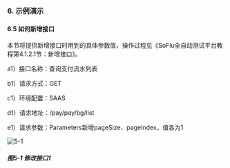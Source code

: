 ### 6. 示例演示

#### 6.5 如何新增接口

本节将提供新增接口时用到的具体参数值，操作过程见《SoFlu全自动测试平台教程第4.1.2.1节：新增接口》。

a1）接口名称：查询支付流水列表

b1）请求方式：GET

c1）环境配置：SAAS

d1）请求地址：/pay/pay/bg/list

e1）请求参数：Parameters新增pageSize、pageIndex，值各为1

![5-1](https://www.feisuanyz.com/fstest/slys/10.png)

##### 图5-1 修改接口1
